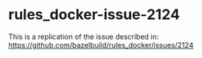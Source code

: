 # rules_docker-issue-2124

This is a replication of the issue described in:
https://github.com/bazelbuild/rules_docker/issues/2124
